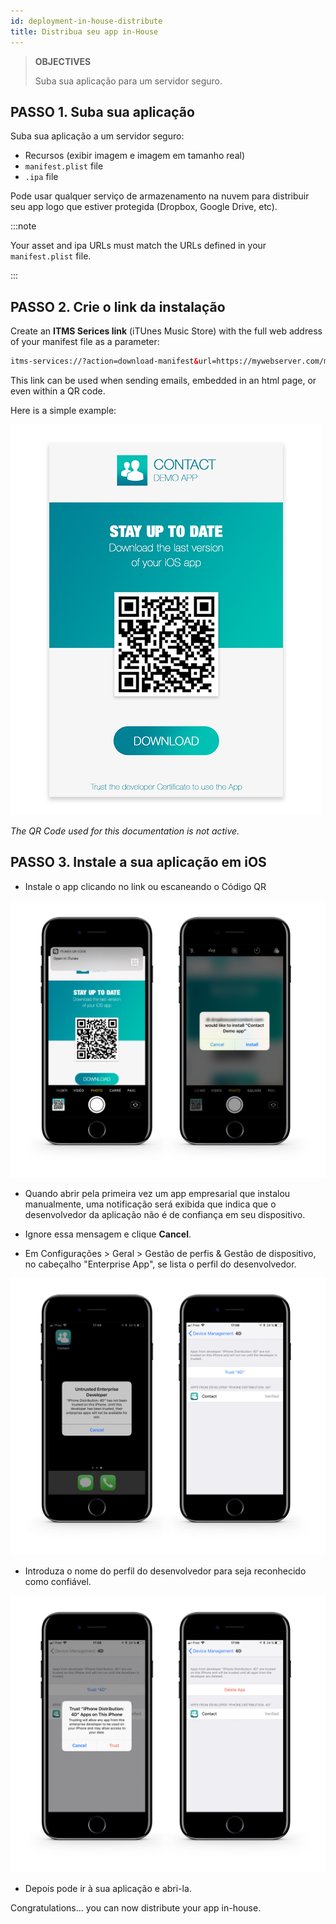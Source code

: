 ```yaml
---
id: deployment-in-house-distribute
title: Distribua seu app in-House
---
```


> **OBJECTIVES**
> 
> Suba sua aplicação para um servidor seguro.


## PASSO 1. Suba sua aplicação

Suba sua aplicação a um servidor seguro:

* Recursos (exibir imagem e imagem em tamanho real)
* `manifest.plist` file
* `.ipa` file

Pode usar qualquer serviço de armazenamento na nuvem para distribuir seu app logo que estiver protegida (Dropbox, Google Drive, etc).

:::note

Your asset and ipa URLs must match the URLs defined in your `manifest.plist` file.

:::

## PASSO 2. Crie o link da instalação

Create an **ITMS Serices link** (iTUnes Music Store) with the full web address of your manifest file as a parameter:

```html
itms-services://?action=download-manifest&url=https://mywebserver.com/manifest.plist

```

This link can be used when sending emails, embedded in an html page, or even within a QR code.

Here is a simple example:

![Contact demo app install](img/Contact-demo-app-install.png)

*The QR Code used for this documentation is not active.*

## PASSO 3. Instale a sua aplicação em iOS

* Instale o app clicando no link ou escaneando o Código QR

![Scan and install](img/Scan-and-install.png)

* Quando abrir pela primeira vez um app empresarial que instalou manualmente, uma notificação será exibida que indica que o desenvolvedor da aplicação não é de confiança em seu dispositivo.

* Ignore essa mensagem e clique **Cancel**.

* Em Configurações > Geral > Gestão de perfis & Gestão de dispositivo, no cabeçalho "Enterprise App", se lista o perfil do desenvolvedor.

![Untrust developer](img/Untrust-developer.png)

* Introduza o nome do perfil do desenvolvedor para seja reconhecido como confiável.

![Trust-confirmation](img/Trust-confirmation.png)

* Depois pode ir à sua aplicação e abri-la.

Congratulations... you can now distribute your app in-house.
